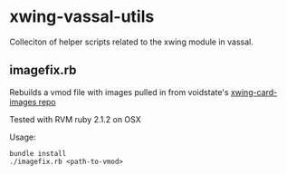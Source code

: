 # xwing-vassal-utils

Colleciton of helper scripts related to the xwing module in vassal.


## imagefix.rb

Rebuilds a vmod file with images pulled in from voidstate's
[xwing-card-images repo](https://github.com/voidstate/xwing-card-images)

Tested with RVM ruby 2.1.2 on OSX

Usage:
```
bundle install
./imagefix.rb <path-to-vmod>
```
